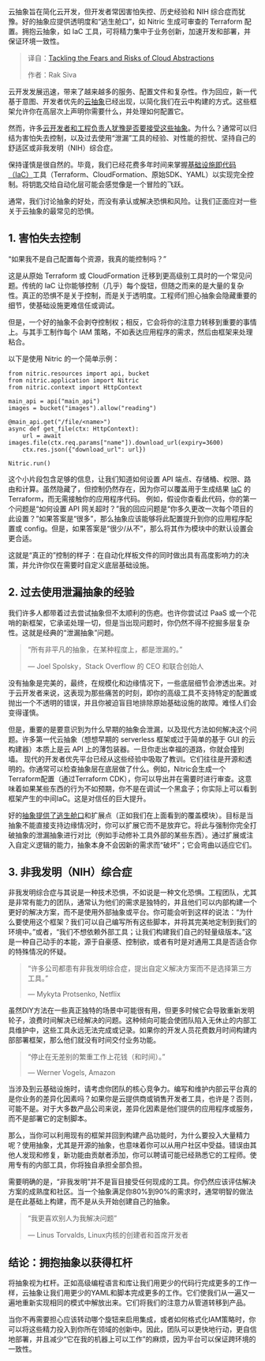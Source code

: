 <!--
title: 应对云抽象的恐惧和风险
cover: https://cdn.thenewstack.io/media/2025/05/774cba08-strings123.png
summary: 云抽象旨在简化云开发，但开发者常因害怕失控、历史经验和 NIH 综合症而犹豫。好的抽象应提供透明度和“逃生舱口”，如 Nitric 生成可审查的 Terraform 配置。拥抱云抽象，如 IaC 工具，可将精力集中于业务创新，加速开发和部署，并保证环境一致性。
-->

云抽象旨在简化云开发，但开发者常因害怕失控、历史经验和 NIH 综合症而犹豫。好的抽象应提供透明度和“逃生舱口”，如 Nitric 生成可审查的 Terraform 配置。拥抱云抽象，如 IaC 工具，可将精力集中于业务创新，加速开发和部署，并保证环境一致性。

> 译自：[Tackling the Fears and Risks of Cloud Abstractions](https://thenewstack.io/tackling-the-fears-and-risks-of-cloud-abstractions/)
> 
> 作者：Rak Siva

云开发发展迅速，带来了越来越多的服务、配置文件和复杂性。作为回应，新一代基于意图、开发者优先的[云抽象](https://thenewstack.io/microservices/the-future-of-microservices-more-abstractions/)已经出现，以简化我们在云中构建的方式。这些框架允许你在高层次上声明你需要什么，并处理如何配置它。

然而，许多[云开发者和工程负责人犹豫是否要接受这些抽象](https://thenewstack.io/abstracting-cloud-sdks-starting-with-the-runtime/)。为什么？通常可以归结为害怕失去控制，以及过去使用“泄漏”工具的经验、对性能的担忧、坚持自己的舒适区或非我发明（NIH）综合症。

保持谨慎是很自然的。毕竟，我们已经花费多年时间来掌握[基础设施即代码（IaC）](https://thenewstack.io/infrastructure-as-code/)工具（Terraform、CloudFormation、原始SDK、YAML）以实现完全控制。将钥匙交给自动化层可能会感觉像是一个冒险的飞跃。

通常，我们讨论抽象的好处，而没有承认或解决恐惧和风险。让我们正面应对一些关于云抽象的最常见的恐惧。

## 1. 害怕失去控制

“如果我不是自己配置每个资源，我真的能控制吗？”

这是从原始 Terraform 或 CloudFormation 迁移到更高级别工具时的一个常见问题。传统的 IaC 让你能够控制（几乎）每个旋钮，但随之而来的是大量的复杂性。真正的恐惧不是关于控制，而是关于透明度。工程师们担心抽象会隐藏重要的细节，使基础设施更难信任或调试。

但是，一个好的抽象不会剥夺控制权；相反，它会将你的注意力转移到重要的事情上。与其手工制作每个 IAM 策略，不如表达应用程序的需求，然后由框架来处理粘合。

以下是使用 Nitric 的一个简单示例：

```
from nitric.resources import api, bucket
from nitric.application import Nitric
from nitric.context import HttpContext

main_api = api("main_api")
images = bucket("images").allow("reading")

@main_api.get("/file/<name>")
async def get_file(ctx: HttpContext):
    url = await images.file(ctx.req.params["name"]).download_url(expiry=3600)
    ctx.res.json({"download_url": url})

Nitric.run()
```

这个小片段包含足够的信息，让我们知道如何设置 API 端点、存储桶、权限、路由和计算。虽然隐藏了，但控制仍然存在，因为你可以覆盖用于生成结果 [IaC](https://thenewstack.io/no-terraform-no-iac-are-you-looking-for-disaster/) 的 Terraform，而无需接触你的应用程序代码。
例如，假设你查看此代码，你的第一个问题是“如何设置 API 网关超时？”我的回应问题是“你多久更改一次每个项目的此设置？”如果答案是“很多”，那么抽象应该能够将此配置提升到你的应用程序配置或 config。但是，如果答案是“很少/从不”，那么将其作为模块中的默认设置会更合适。

这就是“真正的”控制的样子：在自动化样板文件的同时做出具有高度影响力的决策，并允许你仅在需要时自定义底层基础设施。

## 2. 过去使用泄漏抽象的经验

我们许多人都带着过去尝试抽象但不太顺利的伤疤。也许你尝试过 PaaS 或一个花哨的新框架，它承诺处理一切，但是当出现问题时，你仍然不得不挖掘多层复杂性。这就是经典的“泄漏抽象”问题。

> “所有非平凡的抽象，在某种程度上，都是泄漏的。”
>
> — Joel Spolsky，Stack Overflow 的 CEO 和联合创始人

没有抽象是完美的，最终，在规模化和边缘情况下，一些底层细节会渗透出来。对于云开发者来说，这表现为那些痛苦的时刻，即你的高级工具不支持特定的配置或抛出一个不透明的错误，并且你被迫盲目地排除原始基础设施的故障。难怪人们会变得谨慎。

但是，重要的是要意识到为什么早期的抽象会泄漏，以及现代方法如何解决这个问题。许多第一代云抽象（想想早期的 serverless 框架或过于简单的基于 GUI 的云构建器）本质上是云 API 上的薄包装器。一旦你走出幸福的道路，你就会撞到墙。
现代的开发者优先平台已经从这些经验中吸取了教训。它们往往是开源和透明的。你通常可以检查抽象层在底层做了什么。例如，Nitric会生成一个Terraform配置（通过Terraform CDK），你可以导出并在需要时进行审查。这意味着如果某些东西的行为不如预期，你不是在调试一个黑盒子；你实际上可以看到框架产生的中间IaC。这是对信任的巨大提升。

好的[抽象提供了逃生舱口](https://thenewstack.io/how-escape-hatches-make-abstraction-more-powerful/)和扩展点（正如我们在上面看到的覆盖模块）。目标是当抽象不能直接支持边缘情况时，你可以扩展它而不是放弃它。将此与强制你完全打破抽象的泄漏抽象进行对比（例如手动修补工具外部的某些东西）。通过扩展或注入自定义逻辑的能力，抽象本身不会因新的需求而“破坏”；它会弯曲以适应它们。

## 3. 非我发明（NIH）综合症

非我发明综合症与其说是一种技术恐惧，不如说是一种文化恐惧。工程团队，尤其是非常有能力的团队，通常认为他们的需求是独特的，并且他们可以内部构建一个更好的解决方案，而不是使用外部抽象或平台。你可能会听到这样的说法：“为什么要使用这个框架？我们可以自己编写所有这些脚本，并将其完美地定制到我们的环境中。”或者，“我们不想依赖外部工具；让我们构建我们自己的轻量级版本。”这是一种自己动手的本能，源于自豪感、控制欲，或者有时是对通用工具是否适合你的特殊情况的怀疑。

> “许多公司都患有非我发明综合症，提出自定义解决方案而不是选择第三方工具。”
>
> — Mykyta Protsenko, Netflix

虽然DIY方法在一些真正独特的场景中可能很有用，但更多时候它会导致重新发明轮子，浪费时间解决已经解决的问题。这种倾向可能会使团队陷入无休止的内部工具维护中，这些工具永远无法完成或记录。如果你的开发人员花费数月时间构建内部部署框架，那么他们就没有时间交付业务功能。

> “停止在无差别的繁重工作上花钱（和时间）。”
>
> — Werner Vogels, Amazon

当涉及到云基础设施时，请考虑你团队的核心竞争力。编写和维护内部云平台真的是你业务的差异化因素吗？如果你是云提供商或销售开发者工具，也许是？否则，可能不是。对于大多数产品公司来说，差异化因素是他们提供的应用程序或服务，而不是部署它的定制脚本。

那么，当你可以利用现有的框架并回到构建产品功能时，为什么要投入大量精力呢？使用抽象，尤其是开源的抽象，也意味着你可以从用户社区中受益。错误由其他人发现和修复，新功能由贡献者添加，你可以聘请可能已经熟悉它的工程师。使用专有的内部工具，你将独自承担全部负担。

需要明确的是，“非我发明”并不是盲目接受任何现成的工具。你仍然应该评估解决方案的成熟度和社区。当一个抽象满足你80%到90%的需求时，通常明智的做法是在此基础上构建，而不是从头开始创建自己的抽象。

> “我更喜欢别人为我解决问题”
>
> — Linus Torvalds, Linux内核的创建者和首席开发者

## 结论：拥抱抽象以获得杠杆

将抽象视为杠杆。正如高级编程语言和库让我们用更少的代码行完成更多的工作一样，云抽象让我们用更少的YAML和脚本完成更多的工作。它们使我们从一遍又一遍地重新实现相同的模式中解放出来。它们将我们的注意力从管道转移到产品。

当你不再需要担心应该转动哪个旋钮来启用集成，或者如何格式化IAM策略时，你可以将这些精力投入到你所在领域的创新中。因此，团队可以更快地行动，更自信地部署，并且减少“它在我的机器上可以工作”的麻烦，因为平台可以保证跨环境的一致性。